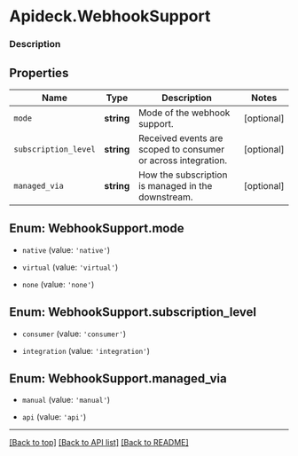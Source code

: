 # Apideck.WebhookSupport

### Description

## Properties
Name | Type | Description | Notes
------------ | ------------- | ------------- | -------------
`mode` | **string** | Mode of the webhook support. | [optional] 
`subscription_level` | **string** | Received events are scoped to consumer or across integration. | [optional] 
`managed_via` | **string** | How the subscription is managed in the downstream. | [optional] 





<a name="WebhookSupportMode"></a>
## Enum: WebhookSupport.mode


* `native` (value: `'native'`)

* `virtual` (value: `'virtual'`)

* `none` (value: `'none'`)




<a name="WebhookSupportSubscriptionLevel"></a>
## Enum: WebhookSupport.subscription_level


* `consumer` (value: `'consumer'`)

* `integration` (value: `'integration'`)




<a name="WebhookSupportManagedVia"></a>
## Enum: WebhookSupport.managed_via


* `manual` (value: `'manual'`)

* `api` (value: `'api'`)




---

[[Back to top]](#) [[Back to API list]](../../../../README.md#documentation-for-api-endpoints) [[Back to README]](../../../../README.md)


